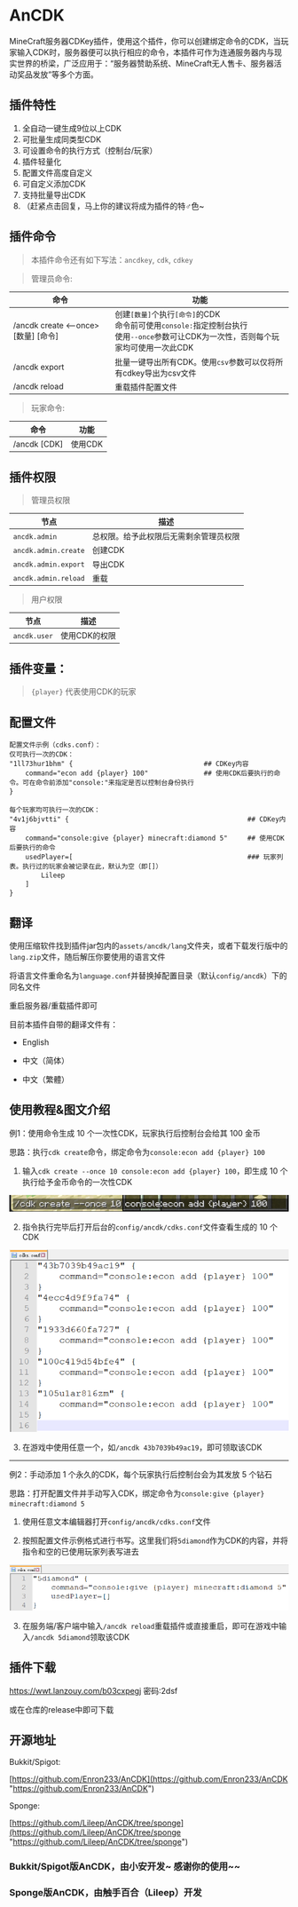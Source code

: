 # AnCDK
 MineCraft服务器CDKey插件，使用这个插件，你可以创建绑定命令的CDK，当玩家输入CDK时，服务器便可以执行相应的命令，本插件可作为连通服务器内与现实世界的桥梁，广泛应用于：“服务器赞助系统、MineCraft无人售卡、服务器活动奖品发放”等多个方面。

## 插件特性

1. 全自动一键生成9位以上CDK
2. 可批量生成同类型CDK
3. 可设置命令的执行方式（控制台/玩家）
4. 插件轻量化
5. 配置文件高度自定义
6. 可自定义添加CDK
7. 支持批量导出CDK
8. （赶紧点击回复，马上你的建议将成为插件的特♂色~

## 插件命令

> 本插件命令还有如下写法：`ancdkey`, `cdk`, `cdkey`

> 管理员命令:

| 命令 | 功能 |
| ---- | ---- |
| /ancdk create <--once> [数量] [命令] | 创建`[数量]`个执行`[命令]`的CDK <br> 命令前可使用`console:`指定控制台执行 <br> 使用`--once`参数可让CDK为一次性，否则每个玩家均可使用一次此CDK |
| /ancdk export <csv> | 批量一键导出所有CDK。使用`csv`参数可以仅将所有cdkey导出为csv文件 |
| /ancdk reload | 重载插件配置文件 |

> 玩家命令:

| 命令 | 功能 |
| ---- | ---- |
| /ancdk [CDK] | 使用CDK |

## 插件权限

> 管理员权限

| 节点 | 描述 |
| ---- | ---- |
| `ancdk.admin` | 总权限。给予此权限后无需剩余管理员权限 |
| `ancdk.admin.create` | 创建CDK |
| `ancdk.admin.export` | 导出CDK |
| `ancdk.admin.reload` | 重载 |

> 用户权限

| 节点 | 描述 |
| ---- | ---- |
| `ancdk.user` | 使用CDK的权限 |

## 插件变量：
 
> `{player}`                         代表使用CDK的玩家


## 配置文件

```hocon
配置文件示例（cdks.conf）： 
仅可执行一次的CDK： 
"1ll73hur1bhm" {                                 ## CDKey内容
    command="econ add {player} 100"              ## 使用CDK后要执行的命令。可在命令前添加"console:"来指定是否以控制台身份执行
}

每个玩家均可执行一次的CDK： 
"4v1j6bjvtti" {                                             ## CDKey内容
    command="console:give {player} minecraft:diamond 5"     ## 使用CDK后要执行的命令
    usedPlayer=[                                            ### 玩家列表。执行过的玩家会被记录在此，默认为空（即[]）
        Lileep
    ]
}
```

## 翻译

使用压缩软件找到插件jar包内的`assets/ancdk/lang`文件夹，或者下载发行版中的`lang.zip`文件，随后解压你要使用的语言文件

将语言文件重命名为`language.conf`并替换掉配置目录（默认`config/ancdk`）下的同名文件

重启服务器/重载插件即可

目前本插件自带的翻译文件有：

* English

* 中文（简体）

* 中文（繁體）

## 使用教程&图文介绍

例1：使用命令生成 10 个一次性CDK，玩家执行后控制台会给其 100 金币

思路：执行`cdk create`命令，绑定命令为`console:econ add {player} 100`

1. 输入`cdk create --once 10 console:econ add {player} 100`，即生成 10 个执行给予金币命令的一次性CDK

![example1_1](https://github.com/Lileep/AnCDK/blob/sponge/sample_img/example1_1.png)

2. 指令执行完毕后打开后台的`config/ancdk/cdks.conf`文件查看生成的 10 个CDK

![example1_2](https://github.com/Lileep/AnCDK/blob/sponge/sample_img/example1_2.png)

3. 在游戏中使用任意一个，如`/ancdk 43b7039b49ac19`，即可领取该CDK

***

例2：手动添加 1 个永久的CDK，每个玩家执行后控制台会为其发放 5 个钻石

思路：打开配置文件并手动写入CDK，绑定命令为`console:give {player} minecraft:diamond 5`

1. 使用任意文本编辑器打开`config/ancdk/cdks.conf`文件

2. 按照配置文件示例格式进行书写。这里我们将`5diamond`作为CDK的内容，并将指令和空的已使用玩家列表写进去

![example2](https://github.com/Lileep/AnCDK/blob/sponge/sample_img/example2.png)

3. 在服务端/客户端中输入`/ancdk reload`重载插件或直接重启，即可在游戏中输入`/ancdk 5diamond`领取该CDK


## 插件下载

https://wwt.lanzouy.com/b03cxpegj 密码:2dsf

或在仓库的release中即可下载

## 开源地址

Bukkit/Spigot:

[https://github.com/Enron233/AnCDK](https://github.com/Enron233/AnCDK "https://github.com/Enron233/AnCDK")

Sponge:

[https://github.com/Lileep/AnCDK/tree/sponge](https://github.com/Lileep/AnCDK/tree/sponge "https://github.com/Lileep/AnCDK/tree/sponge")

### Bukkit/Spigot版AnCDK，由小安开发~ 感谢你的使用~~
### Sponge版AnCDK，由触手百合（Lileep）开发

